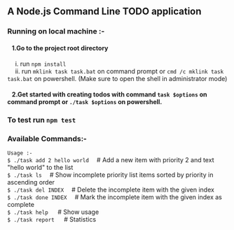 ## A Node.js Command Line TODO application
### Running on local machine :-
#### &ensp; 1.Go to the project root directory
&emsp; i. run ```npm install``` <br />
&emsp; ii. run ```mklink task task.bat``` on command prompt or ```cmd /c mklink task task.bat``` on powershell. (Make sure to open the shell in administrator mode)

#### &ensp; 2.Get started with creating todos with command ```task $options``` on command prompt or ```./task $options``` on powershell.

### To test run ```npm test```


### Available Commands:-
`Usage :-`<br />
`$ ./task add 2 hello world`&emsp;    # Add a new item with priority 2 and text "hello world" to the list<br />
`$ ./task ls`&emsp;               # Show incomplete priority list items sorted by priority in ascending order<br />
`$ ./task del INDEX`&emsp;          # Delete the incomplete item with the given index<br />
`$ ./task done INDEX`&emsp;           # Mark the incomplete item with the given index as complete<br />
`$ ./task help` &emsp;               # Show usage<br />
`$ ./task report` &emsp;           # Statistics<br />
